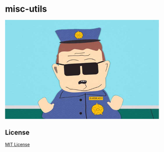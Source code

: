 misc-utils
=======

![nothing to see here](/barbrady.jpg)

## License
[MIT License](https://raw.githubusercontent.com/mjw56/misc-utils/master/LICENSE)
